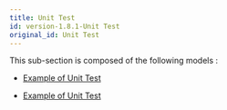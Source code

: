 ```yaml
---
title: Unit Test
id: version-1.8.1-Unit Test
original_id: Unit Test
---
```



This sub-section is composed of the following models :

* [Example of Unit Test](references#UnitTestBasicExample)

* [Example of Unit Test](references#UnitTestTwoSpecies(Example))

